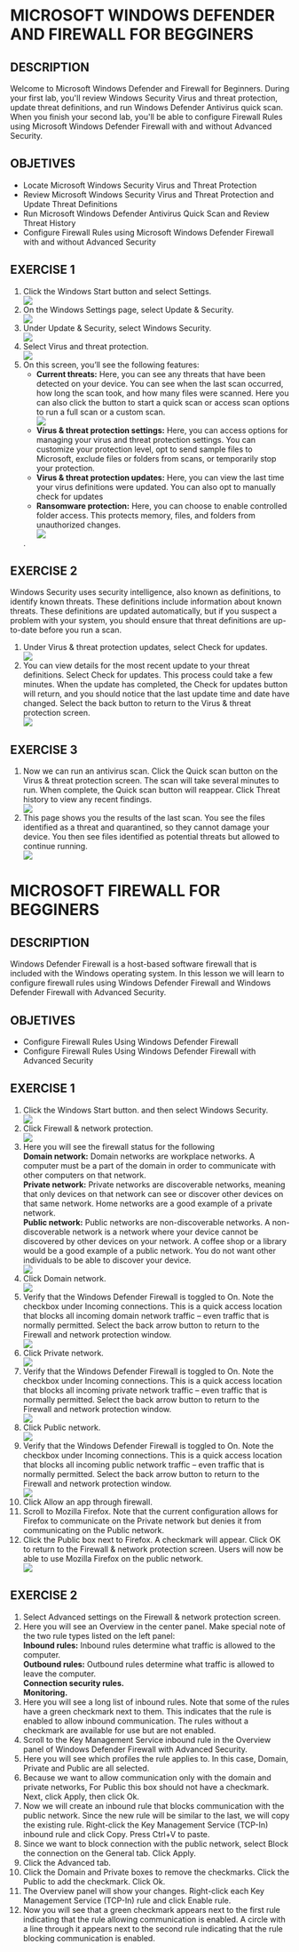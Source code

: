 # MICROSOFT WINDOWS DEFENDER AND FIREWALL FOR BEGGINERS
<h2>DESCRIPTION</h2>
<a>Welcome to Microsoft Windows Defender and Firewall for Beginners. During your first lab, you'll review Windows Security Virus and threat protection, update threat definitions, and run Windows Defender Antivirus quick scan. When you finish your second lab, you'll be able to configure Firewall Rules using Microsoft Windows Defender Firewall with and without Advanced Security.</a>

<h2>OBJETIVES</h2>
<body>
<ul>
<li>Locate Microsoft Windows Security Virus and Threat Protection</li>
<li>Review Microsoft Windows Security Virus and Threat Protection and Update Threat Definitions</li>
<li>Run Microsoft Windows Defender Antivirus Quick Scan and Review Threat History</li>
<li>Configure Firewall Rules using Microsoft Windows Defender Firewall with and without Advanced Security</li>
</ul>
</body>

<h2>EXERCISE 1</h2>
<body>
<ol>
<li>Click the Windows Start button and select Settings.</li>
  <img src="proyecto1-a.jpg"/>
<li>On the Windows Settings page, select Update & Security.</li>
  <img src="proyecto1-b.jpg"/>
<li>Under Update & Security, select Windows Security.</li>
  <img src="proyecto1-c.jpg"/>
<li>Select Virus and threat protection.</li>
  <img src="proyecto1-d.jpg"/>
<li>On this screen, you’ll see the following features:</br>
  <body>
<ul>
<li><b>Current threats:</b> Here, you can see any threats that have been detected on your device. You can see when the last scan occurred, how long the scan took, and how many files were scanned. Here you can also click the button to start a quick scan or access scan options to run a full scan or a custom scan.</li>
  <img src="proyecto1-e.jpg"/>
<li><b>Virus & threat protection settings:</b> Here, you can access options for managing your virus and threat protection settings. You can customize your protection level, opt to send sample files to Microsoft, exclude files or folders from scans, or temporarily stop your protection.</li>
<li><b>Virus & threat protection updates:</b> Here, you can view the last time your virus definitions were updated. You can also opt to manually check for updates</li>
<li><b>Ransomware protection:</b> Here, you can choose to enable controlled folder access. This protects memory, files, and folders from unauthorized changes.</li>
  <img src="proyecto1-f.jpg"/>
</ul>
</body>
.</li>
</ol>
</body>

<h2>EXERCISE 2</h2>
Windows Security uses security intelligence, also known as definitions, to identify known threats. These definitions include information about known threats. These definitions are updated automatically, but if you suspect a problem with your system, you should ensure that threat definitions are up-to-date before you run a scan.
<body>
<ol>
  <li>Under Virus & threat protection updates, select Check for updates.</li>
   <img src="proyecto1-g.jpg"/>
  <li>You can view details for the most recent update to your threat definitions. Select Check for updates. This process could take a few minutes. When the update has completed, the Check for updates button will return, and you should notice that the last update time and date have changed. Select the back button to return to the Virus & threat protection screen.</li>
 <img src="proyecto1-h.jpg"/>
</ol>
</body>

<h2>EXERCISE 3</h2>
<body>
  <ol>
    <li>Now we can run an antivirus scan. Click the Quick scan button on the Virus & threat protection screen. The scan will take several minutes to run. When complete, the Quick scan button will reappear. Click Threat history to view any recent findings.</li>
     <img src="proyecto1-i.jpg"/>
    <li>This page shows you the results of the last scan. You see the files identified as a threat and quarantined, so they cannot damage your device. You then see files identified as potential threats but allowed to continue running.</li>
     <img src="proyecto1-j.jpg"/>
  </ol>
</body>

# MICROSOFT FIREWALL FOR BEGGINERS
<h2>DESCRIPTION</h2>
Windows Defender Firewall is a host-based software firewall that is included with the Windows operating system. In this lesson we will learn to configure firewall rules using Windows Defender Firewall and Windows Defender Firewall with Advanced Security.

<h2>OBJETIVES</h2>
<body>
<ul>
<li>Configure Firewall Rules Using Windows Defender Firewall</li>
<li>Configure Firewall Rules Using Windows Defender Firewall with Advanced Security</li>
</ul>
</body>

<h2>EXERCISE 1</h2>
<body>
  <ol>
  <li>Click the Windows Start button. and then select Windows Security.</li>
    <img src="proyecto1-k.jpg"/>
  <li>Click Firewall & network protection.</li>
    <img src="proyecto1-l.jpg"/>
  <li>Here you will see the firewall status for the following</li>
    <a><b>Domain network:</b> Domain networks are workplace networks. A computer must be a part of the domain in order to communicate with other computers on that network. </a><br>
    <a><b>Private network:</b> Private networks are discoverable networks, meaning that only devices on that network can see or discover other devices on that same network. Home networks are a good example of a private network. </a><br>
    <a><b>Public network:</b> Public networks are non-discoverable networks. A non-discoverable network is a network where your device cannot be discovered by other devices on your network. A coffee shop or a library would be a good example of a public network. You do not want other individuals to be able to discover your device.</a><br>
    <img src="proyecto1-m.jpg"/>
  <li>Click Domain network.</li>
    <img src="proyecto1-n.jpg"/>
  <li>Verify that the Windows Defender Firewall is toggled to On. Note the checkbox under Incoming connections. This is a quick access location that blocks all incoming domain network traffic – even traffic that is normally permitted. Select the back arrow button to return to the Firewall and network protection window.</li>
    <img src="proyecto1-o.jpg"/>
  <li>Click Private network.</li>
    <img src="proyecto1-p.jpg"/>
  <li>Verify that the Windows Defender Firewall is toggled to On. Note the checkbox under Incoming connections. This is a quick access location that blocks all incoming private network traffic – even traffic that is normally permitted. Select the back arrow button to return to the Firewall and network protection window.</li>
    <img src="proyecto1-q.jpg"/>
  <li>Click Public network.</li>
    <img src="proyecto1-r.jpg"/>
  <li>Verify that the Windows Defender Firewall is toggled to On. Note the checkbox under Incoming connections. This is a quick access location that blocks all incoming public network traffic – even traffic that is normally permitted. Select the back arrow button to return to the Firewall and network protection window.</li>
    <img src="proyecto1-s.jpg"/>
  <li>Click Allow an app through firewall.</li>
  <li>Scroll to Mozilla Firefox. Note that the current configuration allows for Firefox to communicate on the Private network but denies it from communicating on the Public network.</li>
  <li>Click the Public box next to Firefox. A checkmark will appear. Click OK to return to the Firewall & network protection screen. Users will now be able to use Mozilla Firefox on the public network.</li>
  <img src="proyecto1-t.jpg"/>
</ol>

</body>

<h2>EXERCISE 2</h2>
<body>
  <ol>
    <li>Select Advanced settings on the Firewall & network protection screen.</li>
    <li>Here you will see an Overview in the center panel. Make special note of the two rule types listed on the left panel:</li>
<a><b>Inbound rules:</b> Inbound rules determine what traffic is allowed to the computer.<br> <b>Outbound rules:</b> Outbound rules determine what traffic is allowed to leave the computer.<br> <b>Connection security rules.</b><br> <b>Monitoring.</b></a>
    <li>Here you will see a long list of inbound rules. Note that some of the rules have a green checkmark next to them. This indicates that the rule is enabled to allow inbound communication. The rules without a checkmark are available for use but are not enabled.</li>
    <li>Scroll to the Key Management Service inbound rule in the Overview panel of Windows Defender Firewall with Advanced Security.</li>
    <li>Here you will see which profiles the rule applies to. In this case, Domain, Private and Public are all selected.</li>
    <li>Because we want to allow communication only with the domain and private networks, For Public this box should not have a checkmark. Next, click Apply, then click Ok.
</li>
    <li>Now we will create an inbound rule that blocks communication with the public network. Since the new rule will be similar to the last, we will copy the existing rule. Right-click the Key Management Service (TCP-In) inbound rule and click Copy. Press Ctrl+V to paste.</li>
    <li>Since we want to block connection with the public network, select Block the connection on the General tab. Click Apply.</li>
    <li>Click the Advanced tab.</li>
    <li>Click the Domain and Private boxes to remove the checkmarks. Click the Public to add the checkmark. Click Ok.</li>
    <li>The Overview panel will show your changes. Right-click each Key Management Service (TCP-In) rule and click Enable rule.</li>
    <li>Now you will see that a green checkmark appears next to the first rule indicating that the rule allowing communication is enabled. A circle with a line through it appears next to the second rule indicating that the rule blocking communication is enabled.</li>
  </ol>
</body>
